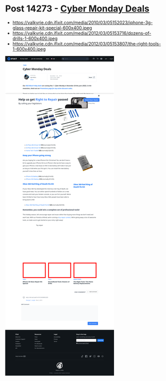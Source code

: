 # Post 14273 - [Cyber Monday Deals](https://www.ifixit.com/News/14273/cyber-monday-deals)

- https://valkyrie.cdn.ifixit.com/media/2010/03/05152023/iphone-3g-glass-repair-kit-special-600x400.jpeg
- https://valkyrie.cdn.ifixit.com/media/2012/03/05153716/dozens-of-drills-1-600x400.jpeg
- https://valkyrie.cdn.ifixit.com/media/2012/03/05153807/the-right-tools-1-600x400.jpeg

![screencap](screenshots/e5a032e1-14ec-4169-85f8-3478d329a6de.png)
